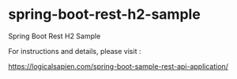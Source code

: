 # spring-boot-rest-h2-sample
Spring Boot Rest H2 Sample

For instructions and details,  please visit :

https://logicalsapien.com/spring-boot-sample-rest-api-application/
